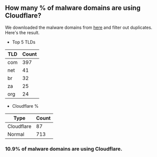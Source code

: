 ## How many % of malware domains are using Cloudflare?


We downloaded the malware domains from [here](https://urlhaus.abuse.ch) and filter out duplicates.
Here's the result.


[//]: # (start replacement)


- Top 5 TLDs

| TLD | Count |
| --- | --- |
| com | 397 |
| net | 41 |
| br | 32 |
| za | 25 |
| org | 24 |


- Cloudflare %

| Type | Count |
| --- | --- |
| Cloudflare | 87 |
| Normal | 713 |


### 10.9% of malware domains are using Cloudflare.
